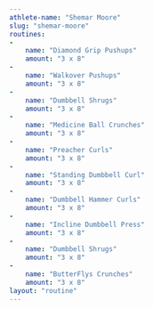 ```yaml
---
athlete-name: "Shemar Moore"
slug: "shemar-moore"
routines:
-
    name: "Diamond Grip Pushups"
    amount: "3 x 8"
-
    name: "Walkover Pushups"
    amount: "3 x 8"
-
    name: "Dumbbell Shrugs"
    amount: "3 x 8"
-
    name: "Medicine Ball Crunches"
    amount: "3 x 8"
-
    name: "Preacher Curls"
    amount: "3 x 8"
-
    name: "Standing Dumbbell Curl"
    amount: "3 x 8"
-
    name: "Dumbbell Hammer Curls"
    amount: "3 x 8"
-
    name: "Incline Dumbbell Press"
    amount: "3 x 8"
-
    name: "Dumbbell Shrugs"
    amount: "3 x 8"
-
    name: "ButterFlys Crunches"
    amount: "3 x 8"
layout: "routine"
---
```

